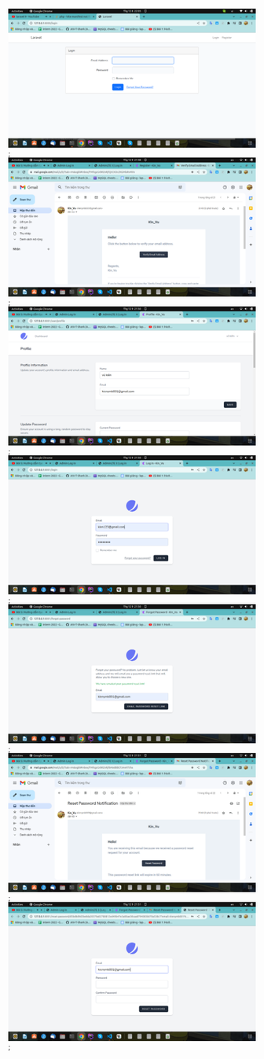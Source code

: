 ![alt](./anh_mih_hoa/1.png);
![alt](./anh_mih_hoa/2.png);
![alt](./anh_mih_hoa/3.png);
![alt](./anh_mih_hoa/4.png);
![alt](./anh_mih_hoa/5.png);
![alt](./anh_mih_hoa/6.png);
![alt](./anh_mih_hoa/7.png);
